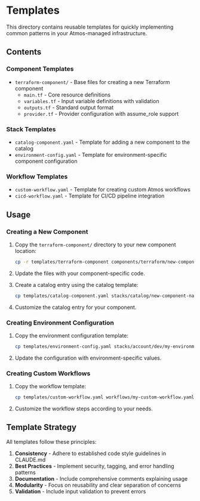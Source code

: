 # Templates

This directory contains reusable templates for quickly implementing common patterns in your Atmos-managed infrastructure.

## Contents

### Component Templates

- `terraform-component/` - Base files for creating a new Terraform component
  - `main.tf` - Core resource definitions
  - `variables.tf` - Input variable definitions with validation
  - `outputs.tf` - Standard output format
  - `provider.tf` - Provider configuration with assume_role support

### Stack Templates

- `catalog-component.yaml` - Template for adding a new component to the catalog
- `environment-config.yaml` - Template for environment-specific component configuration

### Workflow Templates

- `custom-workflow.yaml` - Template for creating custom Atmos workflows
- `cicd-workflow.yaml` - Template for CI/CD pipeline integration

## Usage

### Creating a New Component

1. Copy the `terraform-component/` directory to your new component location:
   ```bash
   cp -r templates/terraform-component components/terraform/new-component-name
   ```

2. Update the files with your component-specific code.

3. Create a catalog entry using the catalog template:
   ```bash
   cp templates/catalog-component.yaml stacks/catalog/new-component-name.yaml
   ```

4. Customize the catalog entry for your component.

### Creating Environment Configuration

1. Copy the environment configuration template:
   ```bash
   cp templates/environment-config.yaml stacks/account/dev/my-environment/new-component-name.yaml
   ```

2. Update the configuration with environment-specific values.

### Creating Custom Workflows

1. Copy the workflow template:
   ```bash
   cp templates/custom-workflow.yaml workflows/my-custom-workflow.yaml
   ```

2. Customize the workflow steps according to your needs.

## Template Strategy

All templates follow these principles:

1. **Consistency** - Adhere to established code style guidelines in CLAUDE.md
2. **Best Practices** - Implement security, tagging, and error handling patterns
3. **Documentation** - Include comprehensive comments explaining usage
4. **Modularity** - Focus on reusability and clear separation of concerns
5. **Validation** - Include input validation to prevent errors